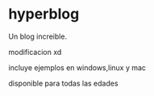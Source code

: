 # hyperblog
Un blog increible.

modificacion xd

incluye ejemplos en windows,linux y mac

disponible para todas las edades
